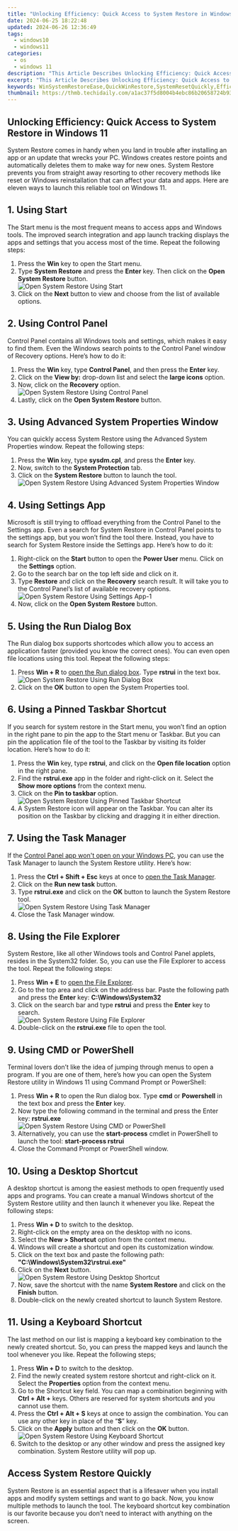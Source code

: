 ```yaml
---
title: "Unlocking Efficiency: Quick Access to System Restore in Windows 11"
date: 2024-06-25 18:22:48
updated: 2024-06-26 12:36:49
tags:
  - windows10
  - windows11
categories:
  - os
  - windows 11
description: "This Article Describes Unlocking Efficiency: Quick Access to System Restore in Windows 11"
excerpt: "This Article Describes Unlocking Efficiency: Quick Access to System Restore in Windows 11"
keywords: WinSystemRestoreEase,QuickWinRestore,SystemResetQuickly,EfficientWindowsBackup,RestoreAccessTime,WindowsSaveFast,EffiWinRestoration
thumbnail: https://thmb.techidaily.com/a1ac37f5d8004b4ebc86b20658724b93ef9aff951f603f30c9c8797a450783bc.jpg
---
```


## Unlocking Efficiency: Quick Access to System Restore in Windows 11

 System Restore comes in handy when you land in trouble after installing an app or an update that wrecks your PC. Windows creates restore points and automatically deletes them to make way for new ones. System Restore prevents you from straight away resorting to other recovery methods like reset or Windows reinstallation that can affect your data and apps. Here are eleven ways to launch this reliable tool on Windows 11\.

## 1\. Using Start

 The Start menu is the most frequent means to access apps and Windows tools. The improved search integration and app launch tracking displays the apps and settings that you access most of the time. Repeat the following steps:

1. Press the **Win** key to open the Start menu.
2. Type **System Restore** and press the **Enter** key. Then click on the **Open System Restore** button.  
![Open System Restore Using Start](https://static1.makeuseofimages.com/wordpress/wp-content/uploads/2023/06/open-system-restore-using-start.jpg)
3. Click on the **Next** button to view and choose from the list of available options.

## 2\. Using Control Panel

 Control Panel contains all Windows tools and settings, which makes it easy to find them. Even the Windows search points to the Control Panel window of Recovery options. Here’s how to do it:

1. Press the **Win** key, type **Control Panel**, and then press the **Enter** key.
2. Click on the **View by:** drop-down list and select the **large icons** option.
3. Now, click on the **Recovery** option.  
![Open System Restore Using Control Panel](https://static1.makeuseofimages.com/wordpress/wp-content/uploads/2023/06/open-system-restore-using-control-panel.jpg)
4. Lastly, click on the **Open System Restore** button.

## 3\. Using Advanced System Properties Window

 You can quickly access System Restore using the Advanced System Properties window. Repeat the following steps:

1. Press the **Win** key, type **sysdm.cpl**, and press the **Enter** key.
2. Now, switch to the **System Protection** tab.
3. Click on the **System Restore** button to launch the tool.  
![Open System Restore Using Advanced System Properties Window](https://static1.makeuseofimages.com/wordpress/wp-content/uploads/2023/06/open-system-restore-using-advanced-system-properties-window.jpg)

## 4\. Using Settings App

 Microsoft is still trying to offload everything from the Control Panel to the Settings app. Even a search for System Restore in Control Panel points to the settings app, but you won’t find the tool there. Instead, you have to search for System Restore inside the Settings app. Here’s how to do it:

1. Right-click on the **Start** button to open the **Power User** menu. Click on the **Settings** option.
2. Go to the search bar on the top left side and click on it.
3. Type **Restore** and click on the **Recovery** search result. It will take you to the Control Panel’s list of available recovery options.  
![Open System Restore Using Settings App-1](https://static1.makeuseofimages.com/wordpress/wp-content/uploads/2023/06/open-system-restore-using-settings-app-1.jpg)
4. Now, click on the **Open System Restore** button.

## 5\. Using the Run Dialog Box

 The Run dialog box supports shortcodes which allow you to access an application faster (provided you know the correct ones). You can even open file locations using this tool. Repeat the following steps:

1. Press **Win + R** to [open the Run dialog box](https://www.makeuseof.com/windows-open-run-command-dialog-box/). Type **rstrui** in the text box.  
![Open System Restore Using Run Dialog Box](https://static1.makeuseofimages.com/wordpress/wp-content/uploads/2023/06/open-system-restore-using-run-dialog-box.jpg)
2. Click on the **OK** button to open the System Properties tool.

## 6\. Using a Pinned Taskbar Shortcut

 If you search for system restore in the Start menu, you won’t find an option in the right pane to pin the app to the Start menu or Taskbar. But you can pin the application file of the tool to the Taskbar by visiting its folder location. Here’s how to do it:

1. Press the **Win** key, type **rstrui**, and click on the **Open file location** option in the right pane.
2. Find the **rstrui.exe** app in the folder and right-click on it. Select the **Show more options** from the context menu.
3. Click on the **Pin to taskbar** option.  
![Open System Restore Using Pinned Taskbar Shortcut](https://static1.makeuseofimages.com/wordpress/wp-content/uploads/2023/06/open-system-restore-using-pinned-taskbar-shortcut.jpg)
4. A System Restore icon will appear on the Taskbar. You can alter its position on the Taskbar by clicking and dragging it in either direction.

## 7\. Using the Task Manager

 If the [Control Panel app won't open on your Windows PC](https://www.makeuseof.com/fix-control-panel-wont-open/), you can use the Task Manager to launch the System Restore utility. Here’s how:

1. Press the **Ctrl + Shift + Esc** keys at once to [open the Task Manager](https://www.makeuseof.com/ways-to-open-task-manager-windows-10/).
2. Click on the **Run new task** button.
3. Type **rstrui.exe** and click on the **OK** button to launch the System Restore tool.  
![Open System Restore Using Task Manager](https://static1.makeuseofimages.com/wordpress/wp-content/uploads/2023/06/open-system-restore-using-task-manager.jpg)
4. Close the Task Manager window.

## 8\. Using the File Explorer

 System Restore, like all other Windows tools and Control Panel applets, resides in the System32 folder. So, you can use the File Explorer to access the tool. Repeat the following steps:

1. Press **Win + E** to [open the File Explorer](https://www.makeuseof.com/windows-open-file-explorer/).
2. Go to the top area and click on the address bar. Paste the following path and press the **Enter** key: **C:\\Windows\\System32**
3. Click on the search bar and type **rstrui** and press the **Enter** key to search.  
![Open System Restore Using File Explorer](https://static1.makeuseofimages.com/wordpress/wp-content/uploads/2023/06/open-system-restore-using-file-explorer.jpg)
4. Double-click on the **rstrui.exe** file to open the tool.

## 9\. Using CMD or PowerShell

 Terminal lovers don’t like the idea of jumping through menus to open a program. If you are one of them, here’s how you can open the System Restore utility in Windows 11 using Command Prompt or PowerShell:

1. Press **Win + R** to open the Run dialog box. Type **cmd** or **Powershell** in the text box and press the **Enter** key.
2. Now type the following command in the terminal and press the Enter key: **rstrui.exe**  
![Open System Restore Using CMD or PowerShell](https://static1.makeuseofimages.com/wordpress/wp-content/uploads/2023/06/open-system-restore-using-cmd-or-powershell.jpg)
3. Alternatively, you can use the **start-process** cmdlet in PowerShell to launch the tool: **start-process rstrui**
4. Close the Command Prompt or PowerShell window.

## 10\. Using a Desktop Shortcut

 A desktop shortcut is among the easiest methods to open frequently used apps and programs. You can create a manual Windows shortcut of the System Restore utility and then launch it whenever you like. Repeat the following steps:

1. Press **Win + D** to switch to the desktop.
2. Right-click on the empty area on the desktop with no icons.
3. Select the **New > Shortcut** option from the context menu.
4. Windows will create a shortcut and open its customization window.
5. Click on the text box and paste the following path: **"C:\\Windows\\System32\\rstrui.exe"**
6. Click on the **Next** button.  
![Open System Restore Using Desktop Shortcut](https://static1.makeuseofimages.com/wordpress/wp-content/uploads/2023/06/open-system-restore-using-desktop-shortcut.jpg)
7. Now, save the shortcut with the name **System Restore** and click on the **Finish** button.
8. Double-click on the newly created shortcut to launch System Restore.

## 11\. Using a Keyboard Shortcut

 The last method on our list is mapping a keyboard key combination to the newly created shortcut. So, you can press the mapped keys and launch the tool whenever you like. Repeat the following steps;

1. Press **Win + D** to switch to the desktop.
2. Find the newly created system restore shortcut and right-click on it. Select the **Properties** option from the context menu.
3. Go to the Shortcut key field. You can map a combination beginning with **Ctrl + Alt +** keys. Others are reserved for system shortcuts and you cannot use them.
4. Press the **Ctrl + Alt + S** keys at once to assign the combination. You can use any other key in place of the “**S**” key.
5. Click on the **Apply** button and then click on the **OK** button.  
![Open System Restore Using Keyboard Shortcut](https://static1.makeuseofimages.com/wordpress/wp-content/uploads/2023/06/open-system-restore-using-keyboard-shortcut.jpg)
6. Switch to the desktop or any other window and press the assigned key combination. System Restore utility will pop up.

## Access System Restore Quickly

 System Restore is an essential aspect that is a lifesaver when you install apps and modify system settings and want to go back. Now, you know multiple methods to launch the tool. The keyboard shortcut key combination is our favorite because you don’t need to interact with anything on the screen.
